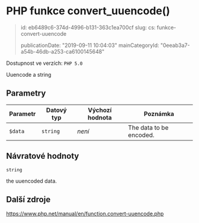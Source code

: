 PHP funkce convert_uuencode()
=============================

> id: eb6489c6-374d-4996-b131-363c1ea700cf
> slug:
> 	cs: funkce-convert-uuencode
>
> publicationDate: "2019-09-11 10:04:03"
> mainCategoryId: "0eeab3a7-a54b-46db-a253-ca6100145648"

Dostupnost ve verzích: `PHP 5.0`

Uuencode a string


Parametry
--------------

| Parametr | Datový typ | Výchozí hodnota | Poznámka |
|-----|-----|-----|-----|
| `$data` | `string` | *není* | The data to be encoded. |


Návratové hodnoty
----------------

`string`

the uuencoded data.

Další zdroje
------------

https://www.php.net/manual/en/function.convert-uuencode.php
